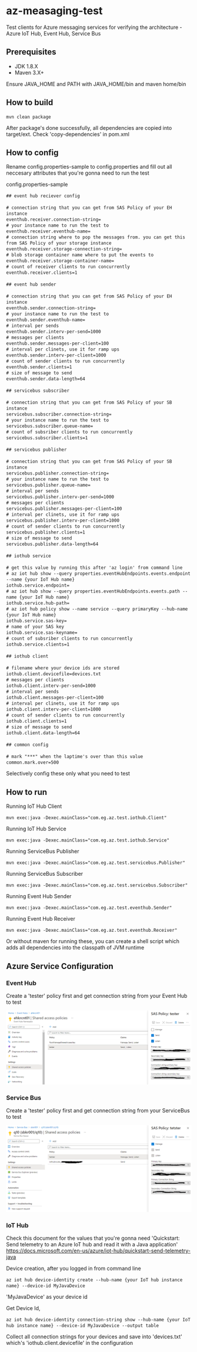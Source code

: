 # az-measaging-test

Test clients for Azure messaging services for verifying the architecture - Azure IoT Hub, Event Hub, Service Bus

## Prerequisites

- JDK 1.8.X
- Maven 3.X+

Ensure JAVA_HOME and PATH with JAVA_HOME/bin and maven home/bin

## How to build

	mvn clean package

After package's done successfully, all dependencies are copied into target/ext. Check 'copy-dependencies' in pom.xml

## How to config

Rename config.properties-sample to config.properties and fill out all neccesary attributes that you're gonna need to run the test

config.properties-sample
	
	## event hub reciever config
	
	# connection string that you can get from SAS Policy of your EH instance
	eventhub.receiver.connection-string=
	# your instance name to run the test to
	eventhub.receiver.eventhub-name=
	# connection string where to pop the messages from. you can get this from SAS Policy of your storage instance
	eventhub.receiver.storage-connection-string=
	# blob storage container name where to put the events to
	eventhub.receiver.storage-container-name=
	# count of receiver clients to run concurrently
	eventhub.receiver.clients=1
	
	## event hub sender
	
	# connection string that you can get from SAS Policy of your EH instance
	eventhub.sender.connection-string=
	# your instance name to run the test to
	eventhub.sender.eventhub-name=
	# interval per sends
	eventhub.sender.interv-per-send=1000
	# messages per clients
	eventhub.sender.messages-per-client=100
	# interval per clinets, use it for ramp ups
	eventhub.sender.interv-per-client=1000
	# count of sender clients to run concurrently 
	eventhub.sender.clients=1
	# size of message to send
	eventhub.sender.data-length=64
	
	## servicebus subscriber
	
	# connection string that you can get from SAS Policy of your SB instance
	servicebus.subscriber.connection-string=
	# your instance name to run the test to
	servicebus.subscriber.queue-name=
	# count of subsriber clients to run concurrently
	servicebus.subscriber.clients=1
	
	## servicebus publisher
	
	# connection string that you can get from SAS Policy of your SB instance
	servicebus.publisher.connection-string=
	# your instance name to run the test to
	servicebus.publisher.queue-name=
	# interval per sends
	servicebus.publisher.interv-per-send=1000
	# messages per clients
	servicebus.publisher.messages-per-client=100
	# interval per clinets, use it for ramp ups
	servicebus.publisher.interv-per-client=1000
	# count of sender clients to run concurrently 
	servicebus.publisher.clients=1
	# size of message to send
	servicebus.publisher.data-length=64
	
	## iothub service
	
	# get this value by running this after 'az login' from command line
	# az iot hub show --query properties.eventHubEndpoints.events.endpoint --name {your IoT Hub name}
	iothub.service.endpoint=
	# az iot hub show --query properties.eventHubEndpoints.events.path --name {your IoT Hub name}
	iothub.service.hub-path=
	# az iot hub policy show --name service --query primaryKey --hub-name {your IoT Hub name}
	iothub.service.sas-key=
	# name of your SAS key
	iothub.service.sas-keyname=
	# count of subsriber clients to run concurrently	
	iothub.service.clients=1
	
	## iothub client
	
	# filename where your device ids are stored
	iothub.client.devicefile=devices.txt
	# messages per clients
	iothub.client.interv-per-send=1000
	# interval per sends
	iothub.client.messages-per-client=100
	# interval per clinets, use it for ramp ups
	iothub.client.interv-per-client=1000
	# count of sender clients to run concurrently 
	iothub.client.clients=1
	# size of message to send
	iothub.client.data-length=64
	
	## common config
	
	# mark "***" when the laptime's over than this value
	common.mark.over=500

Selectively config these only what you need to test

## How to run

Running IoT Hub Client 

	mvn exec:java -Dexec.mainClass="com.eg.az.test.iothub.Client"

Running IoT Hub Service

	mvn exec:java -Dexec.mainClass="com.eg.az.test.iothub.Service"

Running ServiceBus Publisher

	mvn exec:java -Dexec.mainClass="com.eg.az.test.servicebus.Publisher"

Running ServiceBus Subscriber

	mvn exec:java -Dexec.mainClass="com.eg.az.test.servicebus.Subscriber"

Running Event Hub Sender

	mvn exec:java -Dexec.mainClass="com.eg.az.test.eventhub.Sender"

Running Event Hub Receiver

	mvn exec:java -Dexec.mainClass="com.eg.az.test.eventhub.Receiver"

Or without maven for running these, you can create a shell script which adds all dependencies into the classpath of JVM runtime

## Azure Service Configuration 

### Event Hub

Create a 'tester' policy first and get connection string from your Event Hub to test

![Shared access policies, Event Hub](images/eh01.png)

### Service Bus

Create a 'tester' policy first and get connection string from your ServiceBus to test

![Shared access policies, Event Hub](images/sb01.png)

### IoT Hub

Check this document for the values that you're gonna need 'Quickstart: Send telemetry to an Azure IoT hub and read it with a Java application' <br>
https://docs.microsoft.com/en-us/azure/iot-hub/quickstart-send-telemetry-java

Device creation, after you logged in from command line

	az iot hub device-identity create --hub-name {your IoT hub instance name} --device-id MyJavaDevice

'MyJavaDevice' as your device id

Get Device Id, 

	az iot hub device-identity connection-string show --hub-name {your IoT hub instance name} --device-id MyJavaDevice --output table

Collect all connection strings for your devices and save into 'devices.txt' which's 'iothub.client.devicefile' in the configuration








